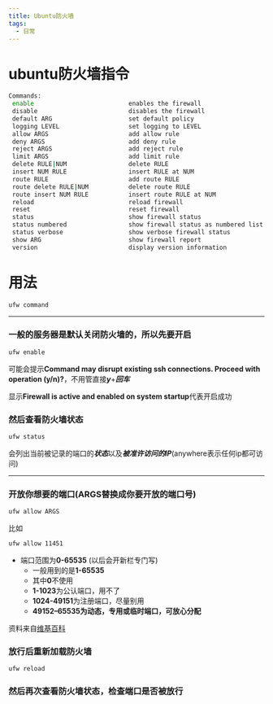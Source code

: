 ```yaml
---
title: Ubuntu防火墙
tags:
  - 日常
---
```


# ubuntu防火墙指令

```bash
Commands:
 enable                          enables the firewall
 disable                         disables the firewall
 default ARG                     set default policy
 logging LEVEL                   set logging to LEVEL
 allow ARGS                      add allow rule
 deny ARGS                       add deny rule
 reject ARGS                     add reject rule
 limit ARGS                      add limit rule
 delete RULE|NUM                 delete RULE
 insert NUM RULE                 insert RULE at NUM
 route RULE                      add route RULE
 route delete RULE|NUM           delete route RULE
 route insert NUM RULE           insert route RULE at NUM
 reload                          reload firewall
 reset                           reset firewall
 status                          show firewall status
 status numbered                 show firewall status as numbered list of RULES
 status verbose                  show verbose firewall status
 show ARG                        show firewall report
 version                         display version information
```

# 用法

```bash
ufw command
```

***

### 一般的服务器是默认关闭防火墙的，所以先要开启

```bash
ufw enable
```

可能会提示**Command may disrupt existing ssh connections. Proceed with operation (y/n)?**，不用管直接***y***+***回车***

显示**Firewall is active and enabled on system startup**代表开启成功

### 然后查看防火墙状态

```bash
ufw status
```

会列出当前被记录的端口的***状态***以及***被准许访问的IP***(anywhere表示任何ip都可访问)

***

### 开放你想要的端口(ARGS替换成你要开放的端口号)

```bash
ufw allow ARGS
```

比如

```bash
ufw allow 11451
```

- 端口范围为**0-65535** (以后会开新栏专门写)
    - 一般用到的是**1-65535**
    - 其中**0**不使用
    - **1-1023**为公认端口，用不了
    - **1024-49151**为注册端口，尽量别用
    - **49152–65535为动态，专用或临时端口，可放心分配**

资料来自[维基百科](https://en.wikipedia.org/wiki/List_of_TCP_and_UDP_port_numbers)

### 放行后重新加载防火墙

```bash
ufw reload
```

### 然后再次查看防火墙状态，检查端口是否被放行
